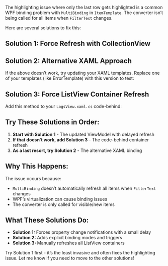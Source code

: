 The highlighting issue where only the last row gets highlighted is a common WPF binding problem with `MultiBinding` in `ItemTemplate`. The converter isn’t being called for all items when `FilterText` changes.

Here are several solutions to fix this:

## **Solution 1: Force Refresh with CollectionView**​​​​​​​​​​​​​​​​

## **Solution 2: Alternative XAML Approach**

If the above doesn’t work, try updating your XAML templates. Replace one of your templates (like ErrorTemplate) with this version to test:​​​​​​​​​​​​​​​​

## **Solution 3: Force ListView Container Refresh**

Add this method to your `LogsView.xaml.cs` code-behind:​​​​​​​​​​​​​​​​

## **Try These Solutions in Order:**

1. **Start with Solution 1** - The updated ViewModel with delayed refresh
1. **If that doesn’t work, add Solution 3** - The code-behind container refresh
1. **As a last resort, try Solution 2** - The alternative XAML binding

## **Why This Happens:**

The issue occurs because:

- `MultiBinding` doesn’t automatically refresh all items when `FilterText` changes
- WPF’s virtualization can cause binding issues
- The converter is only called for visible/new items

## **What These Solutions Do:**

- **Solution 1:** Forces property change notifications with a small delay
- **Solution 2:** Adds explicit binding modes and triggers
- **Solution 3:** Manually refreshes all ListView containers

Try Solution 1 first - it’s the least invasive and often fixes the highlighting issue. Let me know if you need to move to the other solutions!​​​​​​​​​​​​​​​​